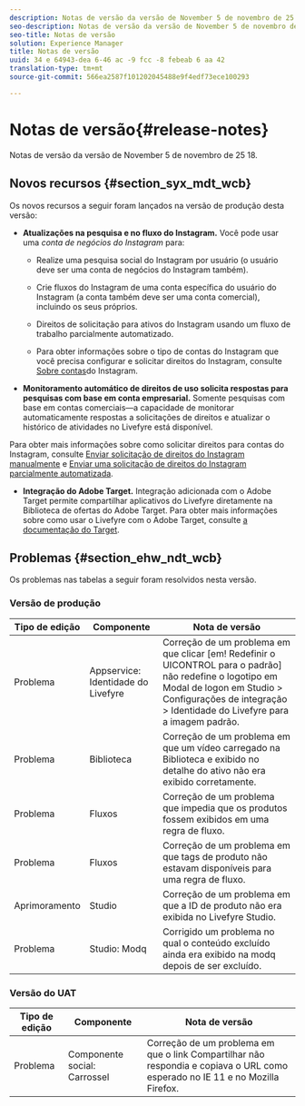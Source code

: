 ```yaml
---
description: Notas de versão da versão de November 5 de novembro de 25 18.
seo-description: Notas de versão da versão de November 5 de novembro de 25 18.
seo-title: Notas de versão
solution: Experience Manager
title: Notas de versão
uuid: 34 e 64943-dea 6-46 ac -9 fcc -8 febeab 6 aa 42
translation-type: tm+mt
source-git-commit: 566ea2587f101202045488e9f4edf73ece100293

---
```



# Notas de versão{#release-notes}

Notas de versão da versão de November 5 de novembro de 25 18.

## Novos recursos {#section_syx_mdt_wcb}

Os novos recursos a seguir foram lançados na versão de produção desta versão:

* **Atualizações na pesquisa e no fluxo do Instagram.** Você pode usar uma *conta de negócios do Instagram* para:

   * Realize uma pesquisa social do Instagram por usuário (o usuário deve ser uma conta de negócios do Instagram também).

   * Crie fluxos do Instagram de uma conta específica do usuário do Instagram (a conta também deve ser uma conta comercial), incluindo os seus próprios.

   * Direitos de solicitação para ativos do Instagram usando um fluxo de trabalho parcialmente automatizado.

   * Para obter informações sobre o tipo de contas do Instagram que você precisa configurar e solicitar direitos do Instagram, consulte [Sobre contas](/help/using/c-users-creating-accounts-with-studio-access/t-configure-social-accout-instagram/c-about-instagram-accounts.md)do Instagram.

* **Monitoramento automático de direitos de uso solicita respostas para pesquisas com base em conta empresarial.** Somente pesquisas com base em contas comerciais—a capacidade de monitorar automaticamente respostas a solicitações de direitos e atualizar o histórico de atividades no Livefyre está disponível.

Para obter mais informações sobre como solicitar direitos para contas do Instagram, consulte [Enviar solicitação de direitos do Instagram manualmente](/help/using/c-how-requesting-rights-works/c-send-instagram-manual-rights-request.md) e [Enviar uma solicitação de direitos do Instagram parcialmente automatizada](/help/using/c-how-requesting-rights-works/c-send-an-instagram-rights-request-from-the-library.md).

* **Integração do Adobe Target.** Integração adicionada com o Adobe Target permite compartilhar aplicativos do Livefyre diretamente na Biblioteca de ofertas do Adobe Target. Para obter mais informações sobre como usar o Livefyre com o Adobe Target, consulte [a documentação do Target](https://marketing.adobe.com/resources/help/en_US/livefyre/livefyre-target.html).

## Problemas {#section_ehw_ndt_wcb}

Os problemas nas tabelas a seguir foram resolvidos nesta versão.

### Versão de produção

| Tipo de edição | Componente | Nota de versão |
|--- |--- |--- |
| Problema | Appservice: Identidade do Livefyre | Correção de um problema em que clicar [em! Redefinir o UICONTROL para o padrão] não redefine o logotipo em Modal de logon em Studio > Configurações de integração > Identidade do Livefyre para a imagem padrão. |
| Problema | Biblioteca | Correção de um problema em que um vídeo carregado na Biblioteca e exibido no detalhe do ativo não era exibido corretamente. |
| Problema | Fluxos | Correção de um problema que impedia que os produtos fossem exibidos em uma regra de fluxo. |
| Problema | Fluxos | Correção de um problema em que tags de produto não estavam disponíveis para uma regra de fluxo. |
| Aprimoramento | Studio | Correção de um problema em que a ID de produto não era exibida no Livefyre Studio. |
| Problema | Studio: Modq | Corrigido um problema no qual o conteúdo excluído ainda era exibido na modq depois de ser excluído. |

### Versão do UAT

| **Tipo de edição** | **Componente** | **Nota de versão** |
|---|---|---|
| Problema | Componente social: Carrossel | Correção de um problema em que o link Compartilhar não respondia e copiava o URL como esperado no IE 11 e no Mozilla Firefox. |